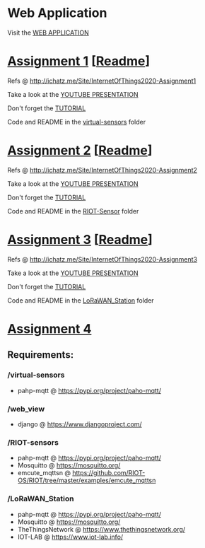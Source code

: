 # Web Application
Visit the [WEB APPLICATION](http://iotwebapp.herokuapp.com)

# [Assignment 1](https://github.com/PanK0/iot-project/tree/master/virtual-sensors) [[Readme](https://github.com/PanK0/iot-project/blob/master/virtual-sensors/README.md)]
Refs @ http://ichatz.me/Site/InternetOfThings2020-Assignment1

Take a look at the [YOUTUBE PRESENTATION](https://youtu.be/rgGRoJ8GJn4)

Don't forget the [TUTORIAL](https://www.hackster.io/panicik/iot-assignment-1-991fcc)

Code and README in the [virtual-sensors](https://github.com/PanK0/iot-project/tree/master/virtual-sensors) folder

# [Assignment 2](https://github.com/PanK0/iot-project/tree/master/RIOT-Sensors) [[Readme](https://github.com/PanK0/iot-project/tree/master/RIOT-Sensors/README.md)]

Refs @ http://ichatz.me/Site/InternetOfThings2020-Assignment2

Take a look at the [YOUTUBE PRESENTATION](https://youtu.be/f1hhviwPckg)

Don't forget the [TUTORIAL](https://www.hackster.io/panicik/iot-assignment-2-dccd47)

Code and README in the [RIOT-Sensor](https://github.com/PanK0/iot-project/tree/master/RIOT-Sensors) folder

# [Assignment 3](https://github.com/PanK0/iot-project/tree/master/LoRaWAN_Station) [[Readme](https://github.com/PanK0/iot-project/blob/master/LoRaWAN_Station/README.md)]
Refs @ http://ichatz.me/Site/InternetOfThings2020-Assignment3

Take a look at the [YOUTUBE PRESENTATION](https://youtu.be/O4qkoSa1qVQ)

Don't forget the [TUTORIAL](https://www.hackster.io/panicik/iot-assignment-3-0191b5)

Code and README in the [LoRaWAN_Station](https://github.com/PanK0/iot-project/tree/master/LoRaWAN_Station) folder



# [Assignment 4](https://github.com/PanK0/iot-project/tree/master/Crowd_Sensing)

## Requirements:
### /virtual-sensors
- pahp-mqtt @ https://pypi.org/project/paho-mqtt/

### /web_view
- django @ https://www.djangoproject.com/

### /RIOT-sensors
- pahp-mqtt @ https://pypi.org/project/paho-mqtt/
- Mosquitto @ https://mosquitto.org/
- emcute_mqttsn @ https://github.com/RIOT-OS/RIOT/tree/master/examples/emcute_mqttsn

### /LoRaWAN_Station
- pahp-mqtt @ https://pypi.org/project/paho-mqtt/
- Mosquitto @ https://mosquitto.org/
- TheThingsNetwork @ https://www.thethingsnetwork.org/
- IOT-LAB @ https://www.iot-lab.info/
